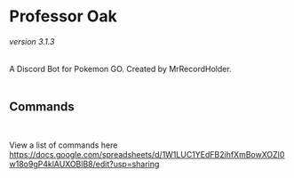 <b><h1>Professor Oak</h1></b>
<h6>version 3.1.3</h6>
A Discord Bot for Pokemon GO. Created by MrRecordHolder.
<br><br>
<b><h2>Commands</h2></b><br>

View a list of commands here https://docs.google.com/spreadsheets/d/1W1LUC1YEdFB2ihfXmBowXOZI0w18o9gP4klAUXOBlB8/edit?usp=sharing 